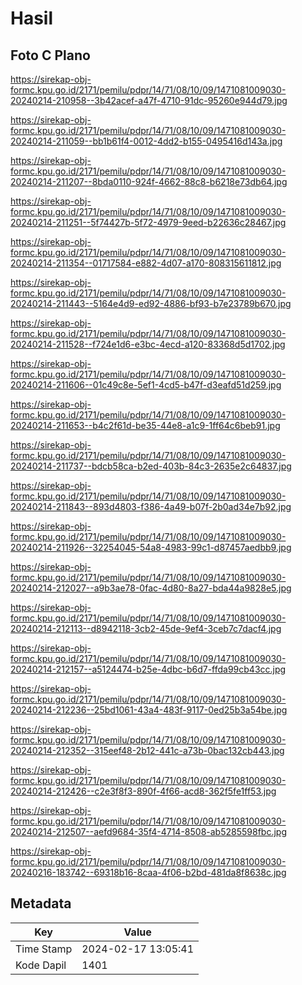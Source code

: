 # Hasil

## Foto C Plano

https://sirekap-obj-formc.kpu.go.id/2171/pemilu/pdpr/14/71/08/10/09/1471081009030-20240214-210958--3b42acef-a47f-4710-91dc-95260e944d79.jpg

https://sirekap-obj-formc.kpu.go.id/2171/pemilu/pdpr/14/71/08/10/09/1471081009030-20240214-211059--bb1b61f4-0012-4dd2-b155-0495416d143a.jpg

https://sirekap-obj-formc.kpu.go.id/2171/pemilu/pdpr/14/71/08/10/09/1471081009030-20240214-211207--8bda0110-924f-4662-88c8-b6218e73db64.jpg

https://sirekap-obj-formc.kpu.go.id/2171/pemilu/pdpr/14/71/08/10/09/1471081009030-20240214-211251--5f74427b-5f72-4979-9eed-b22636c28467.jpg

https://sirekap-obj-formc.kpu.go.id/2171/pemilu/pdpr/14/71/08/10/09/1471081009030-20240214-211354--01717584-e882-4d07-a170-808315611812.jpg

https://sirekap-obj-formc.kpu.go.id/2171/pemilu/pdpr/14/71/08/10/09/1471081009030-20240214-211443--5164e4d9-ed92-4886-bf93-b7e23789b670.jpg

https://sirekap-obj-formc.kpu.go.id/2171/pemilu/pdpr/14/71/08/10/09/1471081009030-20240214-211528--f724e1d6-e3bc-4ecd-a120-83368d5d1702.jpg

https://sirekap-obj-formc.kpu.go.id/2171/pemilu/pdpr/14/71/08/10/09/1471081009030-20240214-211606--01c49c8e-5ef1-4cd5-b47f-d3eafd51d259.jpg

https://sirekap-obj-formc.kpu.go.id/2171/pemilu/pdpr/14/71/08/10/09/1471081009030-20240214-211653--b4c2f61d-be35-44e8-a1c9-1ff64c6beb91.jpg

https://sirekap-obj-formc.kpu.go.id/2171/pemilu/pdpr/14/71/08/10/09/1471081009030-20240214-211737--bdcb58ca-b2ed-403b-84c3-2635e2c64837.jpg

https://sirekap-obj-formc.kpu.go.id/2171/pemilu/pdpr/14/71/08/10/09/1471081009030-20240214-211843--893d4803-f386-4a49-b07f-2b0ad34e7b92.jpg

https://sirekap-obj-formc.kpu.go.id/2171/pemilu/pdpr/14/71/08/10/09/1471081009030-20240214-211926--32254045-54a8-4983-99c1-d87457aedbb9.jpg

https://sirekap-obj-formc.kpu.go.id/2171/pemilu/pdpr/14/71/08/10/09/1471081009030-20240214-212027--a9b3ae78-0fac-4d80-8a27-bda44a9828e5.jpg

https://sirekap-obj-formc.kpu.go.id/2171/pemilu/pdpr/14/71/08/10/09/1471081009030-20240214-212113--d8942118-3cb2-45de-9ef4-3ceb7c7dacf4.jpg

https://sirekap-obj-formc.kpu.go.id/2171/pemilu/pdpr/14/71/08/10/09/1471081009030-20240214-212157--a5124474-b25e-4dbc-b6d7-ffda99cb43cc.jpg

https://sirekap-obj-formc.kpu.go.id/2171/pemilu/pdpr/14/71/08/10/09/1471081009030-20240214-212236--25bd1061-43a4-483f-9117-0ed25b3a54be.jpg

https://sirekap-obj-formc.kpu.go.id/2171/pemilu/pdpr/14/71/08/10/09/1471081009030-20240214-212352--315eef48-2b12-441c-a73b-0bac132cb443.jpg

https://sirekap-obj-formc.kpu.go.id/2171/pemilu/pdpr/14/71/08/10/09/1471081009030-20240214-212426--c2e3f8f3-890f-4f66-acd8-362f5fe1ff53.jpg

https://sirekap-obj-formc.kpu.go.id/2171/pemilu/pdpr/14/71/08/10/09/1471081009030-20240214-212507--aefd9684-35f4-4714-8508-ab5285598fbc.jpg

https://sirekap-obj-formc.kpu.go.id/2171/pemilu/pdpr/14/71/08/10/09/1471081009030-20240216-183742--69318b16-8caa-4f06-b2bd-481da8f8638c.jpg


## Metadata

| Key        | Value               |
| ---------- | ------------------- |
| Time Stamp | 2024-02-17 13:05:41 |
| Kode Dapil | 1401                |



